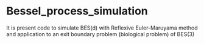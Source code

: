 # Bessel_process_simulation
It is present code to simulate BES(d) with Reflexive Euler-Maruyama method and application to an exit boundary problem (biological problem) of BES(3)
